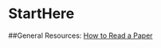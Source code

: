 # StartHere

##General Resources:
[How to Read a Paper](http://blizzard.cs.uwaterloo.ca/keshav/home/Papers/data/07/paper-reading.pdf)


